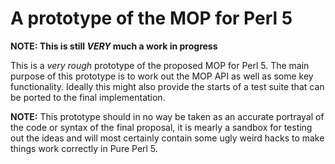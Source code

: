 # A prototype of the MOP for Perl 5

**NOTE: This is still _VERY_ much a work in progress**

This is a _very rough_ prototype of the proposed MOP
for Perl 5. The main purpose of this prototype is
to work out the MOP API as well as some key functionality.
Ideally this might also provide the starts of a test
suite that can be ported to the final implementation.

**NOTE:** This prototype should in no way be taken as
an accurate portrayal of the code or syntax of the
final proposal, it is mearly a sandbox for testing
out the ideas and will most certainly contain some
ugly weird hacks to make things work correctly in
Pure Perl 5.